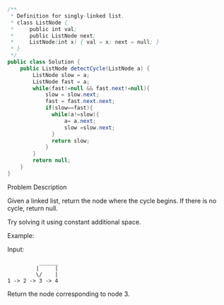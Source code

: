 ```java
/**
 * Definition for singly-linked list.
 * class ListNode {
 *     public int val;
 *     public ListNode next;
 *     ListNode(int x) { val = x; next = null; }
 * }
 */
public class Solution {
	public ListNode detectCycle(ListNode a) {
        ListNode slow = a;
        ListNode fast = a;
        while(fast!=null && fast.next!=null){
            slow = slow.next;
            fast = fast.next.next;
            if(slow==fast){
              while(a!=slow){
                  a= a.next;
                  slow =slow.next;
              }
              return slow;
            }
        }
        return null;
	}
}
```

Problem Description

Given a linked list, return the node where the cycle begins. If there is no cycle, return null.

Try solving it using constant additional space.

Example:

Input: 


              ______
             |     |
             \/    |
    1 -> 2 -> 3 -> 4


Return the node corresponding to node 3. 